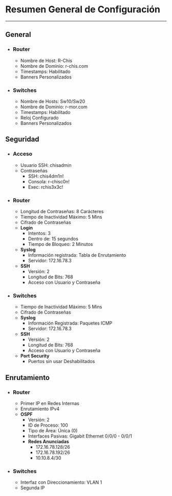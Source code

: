 # **Resumen General de Configuración**
***
## General
* ### Router
    * Nombre de Host: R-Chis
    * Nombre de Dominio: r-chis.com
    * Timestamps: Habilitado
    * Banners Personalizados
* ### Switches
    * Nombre de Hosts: Sw10/Sw20
    * Nombre de Dominio: r-mor.com
    * Timestamps: Habilitado
    * Reloj Configurado
    * Banners Personalizados
## Seguridad
* ### Acceso
    * Usuario SSH: chisadmin
    * Contraseñas
    	* SSH: chis4dm1n!
    	* Consola: r-chisc0n!
        * Exec: rchis3x3c!
* ### Router
    * Longitud de Contraseñas: 8 Carácteres
    * Tiempo de Inactividad Máximo: 5 Mins
    * Cifrado de Contraseñas
    * **Login**
        * Intentos: 3
        * Dentro de: 15 segundos
        * Tiempo de Bloqueo: 2 Minutos
    * **Syslog**
        * Información registrada: Tabla de Enrutamiento
        * Servidor: 172.16.78.3
    * **SSH**
        * Versión: 2
        * Longitud de Bits: 768
        * Acceso con Usuario y Contraseña
* ### **Switches** 
    * Tiempo de Inactividad Máximo: 5 Mins
    * Cifrado de Contraseñas
    * **Syslog**
        * Información Registrada: Paquetes ICMP
        * Servidor: 172.16.78.3
    * **SSH**
        * Versión: 2
        * Longitud de Bits: 768
        * Acceso con Usuario y Contraseña
    * **Port Security**
        * Puertos sin usar Deshabilitados
## Enrutamiento
* ### Router
    * Primer IP en Redes Internas
    * Enrutamiento IPv4
    * **OSPF**
        * Versión: 2
        * ID de Proceso: 100
        * Tipo de Área: Única (0)
        * Interfaces Pasivas: Gigabit Ethernet 0/0/0 - 0/0/1
        * **Redes Anunciadas**
            * 172.16.78.128/26
            * 172.16.78.192/26
            * 10.10.8.4/30
* ### Switches
    * Interfaz con Direccionamiento: VLAN 1
    * Segunda IP
